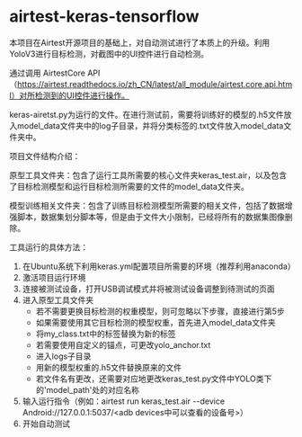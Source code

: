 # airtest-keras-tensorflow
本项目在Airtest开源项目的基础上，对自动测试进行了本质上的升级。利用YoloV3进行目标检测，对截图中的UI控件进行自动检测。

通过调用 AirtestCore API （https://airtest.readthedocs.io/zh_CN/latest/all_module/airtest.core.api.html）对所检测到的UI控件进行操作。

keras-airetst.py为运行的文件。在进行测试前，需要将训练好的模型的.h5文件放入model_data文件夹中的log子目录，并将分类标签的.txt文件放入model_data文件夹中。

项目文件结构介绍：

原型工具文件夹：包含了运行工具所需要的核心文件夹keras_test.air，以及包含了目标检测模型和运行目标检测所需要的文件的model_data文件夹。

模型训练相关文件夹：包含了训练目标检测模型所需要的相关文件，包括了数据增强脚本，数据集划分脚本等，但是由于文件大小限制，已经将所有的数据集图像删除。

工具运行的具体方法：

1. 在Ubuntu系统下利用keras.yml配置项目所需要的环境（推荐利用anaconda）
2. 激活项目运行环境
3. 连接被测试设备，打开USB调试模式并将被测试设备调整到待测试的页面
4. 进入原型工具文件夹
   - 若不需要更换目标检测的权重模型，则可忽略以下步骤，直接进行第5步
   - 如果需要使用其它目标检测的模型权重，首先进入model_data文件夹
   - 将my_class.txt中的标签替换为新的标签
   - 若需要使用自定义的锚点，可更改yolo_anchor.txt
   - 进入logs子目录
   - 用新的模型权重的.h5文件替换原来的文件
   - 若文件名有更改，还需要对应地更改keras_test.py文件中YOLO类下的'model_path'处的对应名称
5. 输入运行指令（例如：airtest run keras_test.air --device Android://127.0.0.1:5037/<adb devices中可以查看的设备号>）
6. 开始自动测试
